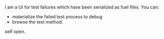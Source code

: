 I am a UI for test failures which have been serialized as fuel files. You can:* materialize the failed test process to debug* browse the test method.self open. 